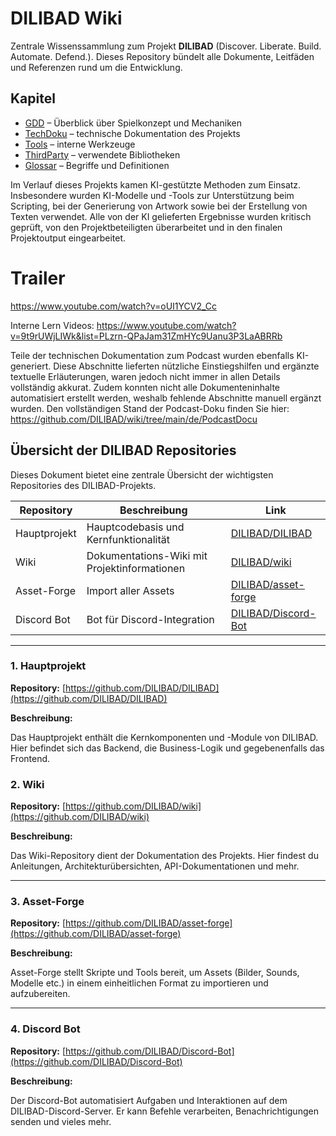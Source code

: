 # DILIBAD Wiki

Zentrale Wissenssammlung zum Projekt **DILIBAD** (Discover. Liberate. Build. Automate. Defend.). Dieses Repository bündelt alle Dokumente, Leitfäden und Referenzen rund um die Entwicklung.

## Kapitel
- [GDD](de/Dokumentation/GDD/README.md) – Überblick über Spielkonzept und Mechaniken
- [TechDoku](de/Dokumentation/TechDoku/TechDokuReadme.md) – technische Dokumentation des Projekts
- [Tools](de/Dokumentation/Tools/ToolsReadme.md) – interne Werkzeuge
- [ThirdParty](de/Dokumentation/ThirdParty/README.md) – verwendete Bibliotheken
- [Glossar](de/Dokumentation/Glossar/README.md) – Begriffe und Definitionen

Im Verlauf dieses Projekts kamen KI-gestützte Methoden zum Einsatz. Insbesondere wurden KI-Modelle und -Tools zur Unterstützung beim Scripting, bei der Generierung von Artwork sowie bei der Erstellung von Texten verwendet. Alle von der KI gelieferten Ergebnisse wurden kritisch geprüft, von den Projektbeteiligten überarbeitet und in den finalen Projektoutput eingearbeitet.

# Trailer
https://www.youtube.com/watch?v=oUI1YCV2_Cc

Interne Lern Videos:
https://www.youtube.com/watch?v=9t9rUWjLIWk&list=PLzrn-QPaJam31ZmHYc9Uanu3P3LaABRRb


Teile der technischen Dokumentation zum Podcast wurden ebenfalls KI-generiert. Diese Abschnitte lieferten nützliche Einstiegshilfen und ergänzte textuelle Erläuterungen, waren jedoch nicht immer in allen Details vollständig akkurat. Zudem konnten nicht alle Dokumenteninhalte automatisiert erstellt werden, weshalb fehlende Abschnitte manuell ergänzt wurden. Den vollständigen Stand der Podcast-Doku finden Sie hier:
https://github.com/DILIBAD/wiki/tree/main/de/PodcastDocu


## Übersicht der DILIBAD Repositories

Dieses Dokument bietet eine zentrale Übersicht der wichtigsten Repositories des DILIBAD-Projekts.

| Repository   | Beschreibung                                 | Link                                                          |
| ------------ | -------------------------------------------- | ------------------------------------------------------------- |
| Hauptprojekt | Hauptcodebasis und Kernfunktionalität        | [DILIBAD/DILIBAD](https://github.com/DILIBAD/DILIBAD)         |
| Wiki         | Dokumentations-Wiki mit Projektinformationen | [DILIBAD/wiki](https://github.com/DILIBAD/wiki)               |
| Asset-Forge  | Import aller Assets                          | [DILIBAD/asset-forge](https://github.com/DILIBAD/asset-forge) |
| Discord Bot  | Bot für Discord-Integration                  | [DILIBAD/Discord-Bot](https://github.com/DILIBAD/Discord-Bot) |

---

### 1. Hauptprojekt

**Repository:** [https://github.com/DILIBAD/DILIBAD](https://github.com/DILIBAD/DILIBAD)

**Beschreibung:**

Das Hauptprojekt enthält die Kernkomponenten und -Module von DILIBAD. Hier befindet sich das Backend, die Business-Logik und gegebenenfalls das Frontend.


### 2. Wiki

**Repository:** [https://github.com/DILIBAD/wiki](https://github.com/DILIBAD/wiki)

**Beschreibung:**

Das Wiki-Repository dient der Dokumentation des Projekts. Hier findest du Anleitungen, Architekturübersichten, API-Dokumentationen und mehr.

---

### 3. Asset-Forge

**Repository:** [https://github.com/DILIBAD/asset-forge](https://github.com/DILIBAD/asset-forge)

**Beschreibung:**

Asset-Forge stellt Skripte und Tools bereit, um Assets (Bilder, Sounds, Modelle etc.) in einem einheitlichen Format zu importieren und aufzubereiten.

---

### 4. Discord Bot

**Repository:** [https://github.com/DILIBAD/Discord-Bot](https://github.com/DILIBAD/Discord-Bot)

**Beschreibung:**

Der Discord-Bot automatisiert Aufgaben und Interaktionen auf dem DILIBAD-Discord-Server. Er kann Befehle verarbeiten, Benachrichtigungen senden und vieles mehr.

